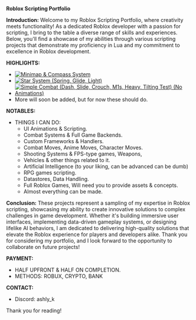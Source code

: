 **Roblox Scripting Portfolio**

**Introduction:**
Welcome to my Roblox Scripting Portfolio, where creativity meets functionality! As a dedicated Roblox developer with a passion for scripting, I bring to the table a diverse range of skills and experiences. Below, you'll find a showcase of my abilities through various scripting projects that demonstrate my proficiency in Lua and my commitment to excellence in Roblox development.

**HIGHLIGHTS:**
* [![Minimap & Compass System]()](https://streamable.com/4eudgm)
* [![Star System (Spring, Glide, Light)]()](https://streamable.com/007jyr)
* [![Simple Combat (Dash, Slide, Crouch, M1s, Heavy, Tilting Test) (No Animations)]()](https://streamable.com/xtvoso)
* More will soon be added, but for now these should do.

**NOTABLES:**
* THINGS I CAN DO:
  - UI Animations & Scripting.
  - Combat Systems & Full Game Backends.
  - Custom Frameworks & Handlers.
  - Combat Moves, Anime Moves, Character Moves.
  - Shooting Systems & FPS-type games, Weapons,
  - Vehicles & other things related to it.
  - Artificial Intelligence (to your liking, can be advanced can be dumb)
  - RPG games scripting.
  - Datastores, Data Handling.
  - Full Roblox Games, Will need you to provide assets & concepts.
  - Almost everything can be made.

**Conclusion:**
These projects represent a sampling of my expertise in Roblox scripting, showcasing my ability to create innovative solutions to complex challenges in game development. Whether it's building immersive user interfaces, implementing data-driven gameplay systems, or designing lifelike AI behaviors, I am dedicated to delivering high-quality solutions that elevate the Roblox experience for players and developers alike. Thank you for considering my portfolio, and I look forward to the opportunity to collaborate on future projects!

**PAYMENT:**
* HALF UPFRONT & HALF ON COMPLETION.
* METHODS: ROBUX, CRYPTO, BANK

**CONTACT:**
* Discord: ashly_k

Thank you for reading!
